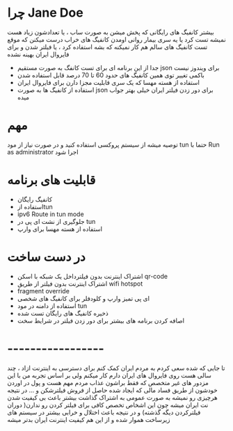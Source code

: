 # چرا Jane Doe
بیشتر کانفیگ های رایگانی که پخش میشن به صورت ساب ، یا تعدادشون زیاد هست نمیشه تست کرد یا یه سری بیمار روانی اومدن کانفیگ های خراب درست میکنن که موقع تست کانفیگ های سالم هم کار نمیکنه که بشه استفاده کرد
، یا فیلتر شدن و برای فایروال ایران بهینه نشده
- جدا از این برنامه ای برای تست کانفگ به صورت مستقیم json برای ویندوز نیست
- باکمی تغییر توی همین کانفیگ های حدود 60 تا 70 درصد قابل استفاده شدن
- استفاده از هسته مهسا که یک سری قابلیت مجزا دارن برای فایروال ایران
- استفاده از کانفیگ ها به صورت json برای دور زدن فیلتر ایران خیلی بهتر جواب میده
# مهم
توصیه میشه از سیستم پروکسی استفاده کنید و در صورت نیاز از مود tun حتما با Run as administrator اجرا شود

# قابلیت های برنامه 
- کانفیگ رایگان
- استفاده ازtun 
- ipv6 Route in tun mode
- جلوگیری از نشت ای پی در tun
- استفاده از هسته مهسا برای وارپ


# در دست ساخت
- اشتراک  اینترنت بدون فیلترداخل یک شبکه با اسکن qr-code
- اشتراک اینترنت بدون فیلتر از طریق wifi hotspot
- fragment override
- ای پی تمیز وارپ و کلودفلر برای کانفیگ های شخصی
- استفاده از دامنه در مود tun
- ذخیره کانفیگ های رایگان تست شده
- اصافه کردن برنامه های بیشتر برای دور زدن فیلتر در شرایط سخت


# -----------------
تا جایی که شده سعی کردم به مردم ایران کمک کنم برای دسترسی به اینترنت ازاد ، چند سالی هست روی فایروال های ایران دارم کار میکنم ولی بر اساس تجربه من با این مزدور های غیر متخصص که فقط براشون عذاب مردم مهم هست و پول در اوردن خودشون از طریق فساد مالی که ایجاد شده حاصل از فروش فیلترشکن و ... در نتیجه هرچیزی رو نمیشه به صورت عمومی به اشتراک گذاشت بیشتر باعث بی کیفیت شدن نت ایران میشه چون این اشخاص تخصص کافی برای فیلتر کردن رو ندارن( دوران فیلترکردن دیگه گذشته) و در نتیجه باعث اختلال و خرابی بیشتر در سیستم های زیرساخت هموار شده و از این هم کیفیت اینترنت ایران بدتر میشه
